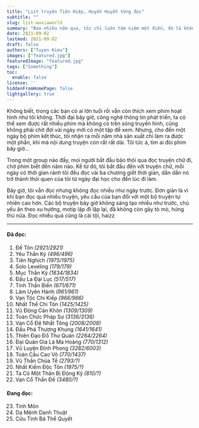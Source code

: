 ```yaml
---
title: "List truyện Tiên Hiệp, Huyền Huyễn từng đọc"
subtitle: ""
slug: list-wuxiaworld
summary: "Bao nhiêu năm qua, tôi chỉ luôn tâm niệm một điều, đó là không bao giờ ngoảnh đầu lại. Chỉ hối hận vì những gì chưa làm được, không bao giờ hối hận vì những gì mình đã làm."
date: 2021-09-02
lastmod: 2021-09-02
draft: false
authors: ["Tuyen Kieu"]
images: ["featured.jpg"]
featuredImage: "featured.jpg"
tags: ["Something"]
toc:
  enable: false
license: ''  
hiddenFromHomePage: false
lightgallery: true
---
```


Không biết, trong các bạn có ai lớn tuổi rồi vẫn còn thích xem phim hoạt hình như tôi không. Thời đại bây giờ, công nghệ thông tin phát triển, ta có thể xem được rất nhiều phim mà không có trên sóng truyền hình, cũng không phải chờ đợi vài ngày mới có một tập để xem. Nhưng, cho đến một ngày bộ phim kết thúc, tôi nhận ra mỗi năm nhà sản xuất chỉ làm ra được một phần, khi mà nội dung truyện còn rất rất dài. Tôi tức á, tìm ai đòi phim bây giờ...

Trong một group nào đấy, mọi người bắt đầu bảo thôi qua đọc truyện chữ đi, chờ phim biết đến năm nào. Kể từ đó, tôi bắt đầu đến với truyện chữ, mỗi ngày có thời gian rảnh tôi đều đọc vài ba chương giết thời gian, dần dần nó trở thành thói quen của tôi từ ngày đại học cho đến lúc đi làm.

Bây giờ, tôi vẫn đọc nhưng không đọc nhiều như ngày trước. Đơn giản là vì khi bạn đọc quá nhiều truyện, yêu cầu của bạn đối với một bộ truyện tự nhiên cao hơn. Các bộ truyện bây giờ không sáng tạo nhiều như trước, chủ yếu ăn theo xu hướng, motip lặp đi lặp lại, đã không còn gây tò mò, hứng thú nữa. Đọc nhiều quá cũng là cái tội, haizz

---
#### Đã đọc:

1. Đế Tôn *(2921/2921)* 
2. Yêu Thần Ký *(496/496)* 
3. Tiên Nghịch *(1975/1975)* 
4. Solo Leveling *(179/179)* 
5. Mục Thần Ký *(1834/1834)*
6. Đấu La Đại Lục *(517/517)*
7. Tinh Thần Biến *(671/671)*
8. Lâm Uyên Hành *(961/961)*
9. Vạn Tộc Chi Kiếp *(966/966)* 
10. Nhất Thế Chi Tôn *(1425/1425)*
11. Vũ Động Càn Khôn *(1309/1309)* 
12. Toàn Chức Pháp Sư *(3136/3136)* 
13. Vạn Cổ Đệ Nhất Tông *(2008/2008)*
14. Đấu Phá Thương Khung *(1641/1641)*
15. Thiên Đạo Đồ Thư Quán *(2264/2264)*
16. Đại Quản Gia Là Ma Hoàng *(770/1312)*
17. Vũ Luyện Đỉnh Phong *(3282/6003)*
18. Toàn Cầu Cao Võ *(770/1437)*
19. Vũ Thần Chúa Tể *(2793/?)*
20. Nhất Kiếm Độc Tôn *(1975/?)*
21. Ta Có Một Thân Bị Động Kỹ *(810/?)*
22. Vạn Cổ Thần Đế *(3480/?)*

#### Đang đọc:

23. Tinh Môn 
24. Dạ Mệnh Danh Thuật
25. Cửu Tinh Bá Thể Quyết


